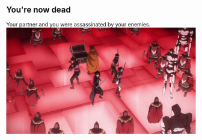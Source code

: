 ## You're now dead

Your partner and you were assassinated by your enemies.
![](../images/cave-death.png) 